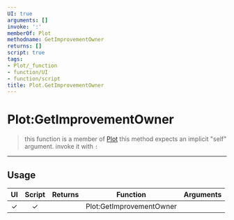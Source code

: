 ```yaml
---
UI: true
arguments: []
invoke: ':'
memberOf: Plot
methodname: GetImprovementOwner
returns: []
script: true
tags:
- Plot/_function
- function/UI
- function/script
title: Plot.GetImprovementOwner
---
```

# Plot:GetImprovementOwner
> this function is a member of [Plot](civ-6/lua/Plot.md)
> this method expects an implicit "self" argument. invoke it with `:`
-----
## Usage
|  UI | Script | Returns | Function | Arguments |
|:---:|:------:|-------:|:--------:|:---------|
|✓|✓||Plot:GetImprovementOwner||
